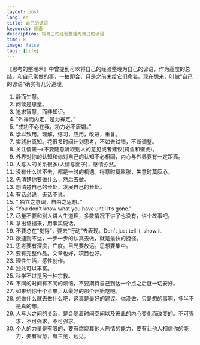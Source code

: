 ```yaml
---
layout: post
lang: en
title: 自己的谚语
keywords: 谚语
description: 将自己的经验整理为自己的谚语
time: 8
image: false
tags: [Life]
---
```



《思考的整理术》中曾提到可以将自己的经验整理为自己的谚语，作为高度的总结。和自己常做的事，一拍即合，只是之前未给它们命名。现在想来，叫做“自己的谚语”确实有几分道理。

<!-- more -->


1. 静而生慧。
2. 阅读是思量。
3. 追求智慧，而非知识。
4. “外禅而内定，是为禅定。”
5. “成功不必在我，功力必不唐娟。”
6. 学以致用。理解，练习，应用，改进，重复。
7. 实践出真知。花很多时间计划思考，不如去试错，不断调整。
9. 关注情景-->不要随意听取别人的意见或者建议(鳄鱼和壁虎)。
10. 外界对你的认知和你对自己的认知不必相同，内心与外界要有一定距离。
11. 人与人的关系很多(人情与面子)，感情亦然。
11. 没有什么过不去，都是一时的机遇。得意时莫膨胀，失意时莫灰心。
12. 先清楚你要做什么，然后去做。
13. 想清楚自己的长处，发展自己的长处。
14. 有话必说，无话不说。      
15. “ 独立之意识，自由之思想。”       
16. “You don't know what you have until it’s gone.”
16. 尽量不要和别人讲人生道理，多数情况下讲了也没有，讲个故事吧。
17. 拿出证据来，用事实说话。
28. 不要总在“觉得”，要去“行动”去表现。Don't just tell it, show it.
18. 欲速则不达，一步一步的认真去做，就是最快的捷径。
18. 思考要有深度，广度。目光要放远。思想要集中。
19. 要有完整作品。文章也好，项目也好。
20. 理性生活，感性创作。
20. 独处可以丰富。
22. 科学不过是另一种宗教。
23. 不同的时间有不同的烦恼，不要期待自己到达一个点之后就一切安好。
24. 如果给你十个苹果，从最好的那个开始吃吧。
25. 想做什么就去做什么吧，这真是最好的建议。你没做，只是想的事啊，多半不是真的想。
29. 人与人之间的关系，是会随着时间空间以及彼此的内心变化而改变的。不可强求，不可强求，不可强求。
26.  个人的力量是有限的，要有燃烧其他人热情的能力，要有让他人相信你的能力，要有智慧，有主见，远见。


